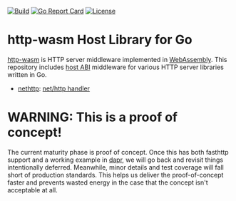 [![Build](https://github.com/http-wasm/http-wasm-host-go/workflows/build/badge.svg)](https://github.com/http-wasm/http-wasm-host-go)
[![Go Report Card](https://goreportcard.com/badge/github.com/http-wasm/http-wasm-host-go)](https://goreportcard.com/report/github.com/http-wasm/http-wasm-host-go)
[![License](https://img.shields.io/badge/license-Apache%202.0-blue.svg)](LICENSE)

# http-wasm Host Library for Go

[http-wasm][1] is HTTP server middleware implemented in [WebAssembly][2].
This repository includes [host ABI][3] middleware for various HTTP server
libraries written in Go.

* [nethttp](middleware/nethttp): [net/http handler][4]

# WARNING: This is a proof of concept!

The current maturity phase is proof of concept. Once this has both fasthttp
support and a working example in [dapr][5], we will go back and revisit things
intentionally deferred. Meanwhile, minor details and test coverage will fall
short of production standards. This helps us deliver the proof-of-concept
faster and prevents wasted energy in the case that the concept isn't acceptable
at all.

[1]: https://github.com/http-wasm
[2]: https://webassembly.org/
[3]: https://github.com/http-wasm/http-wasm-abi
[4]: https://pkg.go.dev/net/http#Handler
[5]: https://github.com/http-wasm/components-contrib/
